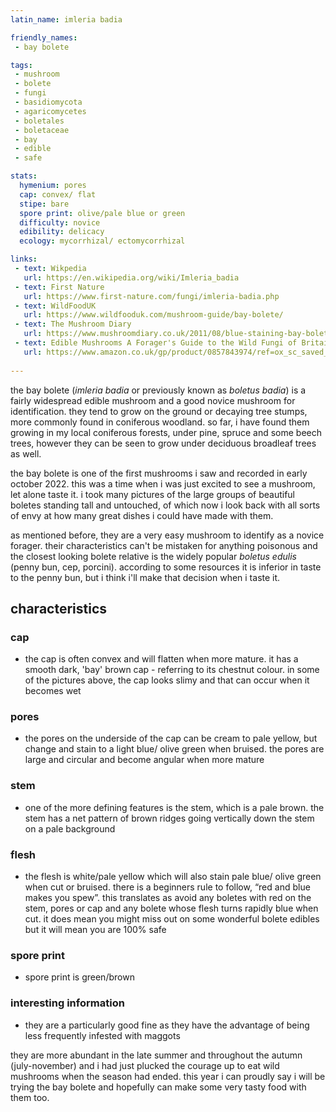 ```yaml
---
latin_name: imleria badia

friendly_names:
 - bay bolete

tags:
 - mushroom
 - bolete
 - fungi
 - basidiomycota
 - agaricomycetes
 - boletales
 - boletaceae
 - bay
 - edible
 - safe

stats:
  hymenium: pores
  cap: convex/ flat
  stipe: bare
  spore print: olive/pale blue or green
  difficulty: novice
  edibility: delicacy
  ecology: mycorrhizal/ ectomycorrhizal

links:
 - text: Wikpedia
   url: https://en.wikipedia.org/wiki/Imleria_badia
 - text: First Nature 
   url: https://www.first-nature.com/fungi/imleria-badia.php
 - text: WildFoodUK
   url: https://www.wildfooduk.com/mushroom-guide/bay-bolete/
 - text: The Mushroom Diary
   url: https://www.mushroomdiary.co.uk/2011/08/blue-staining-bay-bolete/
 - text: Edible Mushrooms A Forager's Guide to the Wild Fungi of Britain and Europe (not an advert - this has been my go to book about whether i can eat mushrooms or not)
   url: https://www.amazon.co.uk/gp/product/0857843974/ref=ox_sc_saved_title_5?smid=A3P5ROKL5A1OLE&psc=1
   
---
```


the bay bolete (*imleria badia* or previously known as *boletus badia*) is a fairly widespread edible mushroom and a good novice mushroom for identification. they tend to grow on the ground or decaying tree stumps, more commonly found in coniferous woodland. so far, i have found them growing in my local coniferous forests, under pine, spruce and some beech trees, however they can be seen to grow under deciduous broadleaf trees as well. 

the bay bolete is one of the first mushrooms i saw and recorded in early october 2022. this was a time when i was just excited to see a mushroom, let alone taste it. i took many pictures of the large groups of beautiful boletes standing tall and untouched, of which now i look back with all sorts of envy at how many great dishes i could have made with them. 

as mentioned before, they are a very easy mushroom to identify as a novice forager. their characteristics can't be mistaken for anything poisonous and the closest looking bolete relative is the widely popular *boletus edulis* (penny bun, cep, porcini). according to some resources it is inferior in taste to the penny bun, but i think i'll make that decision when i taste it. 

## characteristics
### cap
- the cap is often convex and will flatten when more mature. it has a smooth dark, 'bay' brown cap - referring to its chestnut colour. in some of the pictures above, the cap looks slimy and that can occur when it becomes wet
### pores
- the pores on the underside of the cap can be cream to pale yellow, but change and stain to a light blue/ olive green when bruised. the pores are large and circular and become angular when more mature
### stem
- one of the more defining features is the stem, which is a pale brown. the stem has a net pattern of brown ridges going vertically down the stem on a pale background
### flesh
- the flesh is white/pale yellow which will also stain pale blue/ olive green when cut or bruised. there is a beginners rule to follow, “red and blue makes you spew”. this translates as avoid any boletes with red on the stem, pores or cap and any bolete whose flesh turns rapidly blue when cut. it does mean you might miss out on some wonderful bolete edibles but it will mean you are 100% safe
### spore print
- spore print is green/brown
### interesting information
- they are a particularly good fine as they have the advantage of being less frequently infested with maggots

they are more abundant in the late summer and throughout the autumn (july-november) and i had just plucked the courage up to eat wild mushrooms when the season had ended. this year i can proudly say i will be trying the bay bolete and hopefully can make some very tasty food with them too.
